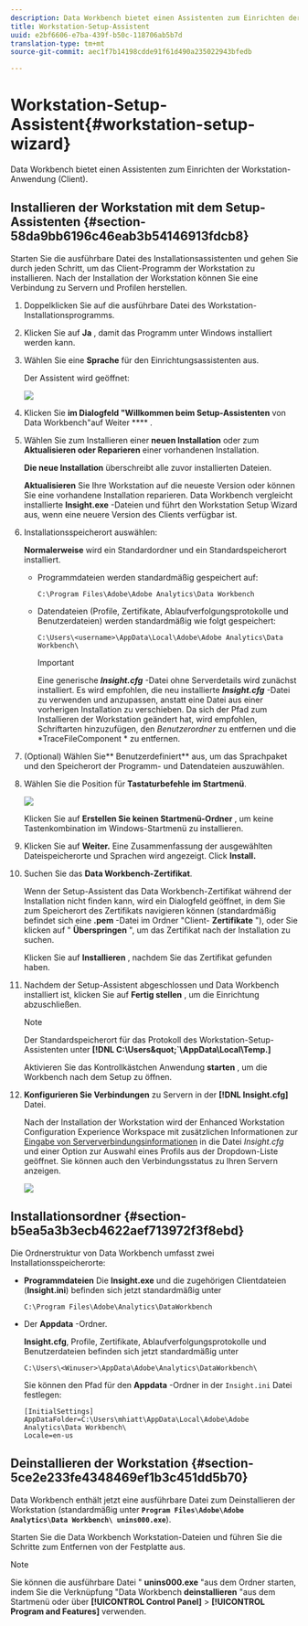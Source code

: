 ```yaml
---
description: Data Workbench bietet einen Assistenten zum Einrichten der Workstation-Anwendung (Client).
title: Workstation-Setup-Assistent
uuid: e2bf6606-e7ba-439f-b50c-118706ab5b7d
translation-type: tm+mt
source-git-commit: aec1f7b14198cdde91f61d490a235022943bfedb

---
```



# Workstation-Setup-Assistent{#workstation-setup-wizard}

Data Workbench bietet einen Assistenten zum Einrichten der Workstation-Anwendung (Client).

## Installieren der Workstation mit dem Setup-Assistenten {#section-58da9bb6196c46eab3b54146913fdcb8}

Starten Sie die ausführbare Datei des Installationsassistenten und gehen Sie durch jeden Schritt, um das Client-Programm der Workstation zu installieren. Nach der Installation der Workstation können Sie eine Verbindung zu Servern und Profilen herstellen.

1. Doppelklicken Sie auf die ausführbare Datei des Workstation-Installationsprogramms.
1. Klicken Sie auf **Ja** , damit das Programm unter Windows installiert werden kann.
1. Wählen Sie eine **Sprache** für den Einrichtungsassistenten aus.

   Der Assistent wird geöffnet:

   ![](assets/6_4_workstation_wizard.png)

1. Klicken Sie **im Dialogfeld &quot;Willkommen beim Setup-Assistenten** von Data Workbench&quot;auf Weiter **** .

1. Wählen Sie zum Installieren einer **neuen Installation** oder zum **Aktualisieren oder Reparieren** einer vorhandenen Installation.

   **Die neue Installation** überschreibt alle zuvor installierten Dateien.

   **Aktualisieren** Sie Ihre Workstation auf die neueste Version oder können Sie eine vorhandene Installation reparieren. Data Workbench vergleicht installierte **Insight.exe** -Dateien und führt den Workstation Setup Wizard aus, wenn eine neuere Version des Clients verfügbar ist.

1. Installationsspeicherort auswählen:

   **Normalerweise** wird ein Standardordner und ein Standardspeicherort installiert.

   * Programmdateien werden standardmäßig gespeichert auf:

      ```
      C:\Program Files\Adobe\Adobe Analytics\Data Workbench
      ```

   * Datendateien (Profile, Zertifikate, Ablaufverfolgungsprotokolle und Benutzerdateien) werden standardmäßig wie folgt gespeichert:

      ```
      C:\Users\<username>\AppData\Local\Adobe\Adobe Analytics\Data Workbench\
      ```

      >[!IMPORTANT]
      >
      >Eine generische ***Insight.cfg*** -Datei ohne Serverdetails wird zunächst installiert. Es wird empfohlen, die neu installierte ***Insight.cfg*** -Datei zu verwenden und anzupassen, anstatt eine Datei aus einer vorherigen Installation zu verschieben. Da sich der Pfad zum Installieren der Workstation geändert hat, wird empfohlen, Schriftarten hinzuzufügen, den *Benutzerordner* zu entfernen und die *TraceFileComponent * zu entfernen.

1. (Optional) Wählen Sie** Benutzerdefiniert** aus, um das Sprachpaket und den Speicherort der Programm- und Datendateien auszuwählen.
1. Wählen Sie die Position für **Tastaturbefehle im Startmenü**.

   ![](assets/6_4_workstation_wizard_folder.png)

   Klicken Sie auf **Erstellen Sie keinen Startmenü-Ordner** , um keine Tastenkombination im Windows-Startmenü zu installieren.

1. Klicken Sie auf **Weiter.** Eine Zusammenfassung der ausgewählten Dateispeicherorte und Sprachen wird angezeigt. Click **Install.**

1. Suchen Sie das **Data Workbench-Zertifikat**.

   Wenn der Setup-Assistent das Data Workbench-Zertifikat während der Installation nicht finden kann, wird ein Dialogfeld geöffnet, in dem Sie zum Speicherort des Zertifikats navigieren können (standardmäßig befindet sich eine **.pem** -Datei im Ordner &quot;Client- **Zertifikate** &quot;), oder Sie klicken auf &quot; **Überspringen** &quot;, um das Zertifikat nach der Installation zu suchen.

   Klicken Sie auf **Installieren** , nachdem Sie das Zertifikat gefunden haben.

1. Nachdem der Setup-Assistent abgeschlossen und Data Workbench installiert ist, klicken Sie auf **Fertig stellen** , um die Einrichtung abzuschließen.

   >[!NOTE]
   >
   >Der Standardspeicherort für das Protokoll des Workstation-Setup-Assistenten unter **[!DNL C:\Users\&quot;<userName>`\AppData\Local\Temp.]**

   Aktivieren Sie das Kontrollkästchen Anwendung **starten** , um die Workbench nach dem Setup zu öffnen.

1. **Konfigurieren Sie Verbindungen** zu Servern in der **[!DNL Insight.cfg]** Datei.

   Nach der Installation der Workstation wird der Enhanced Workstation Configuration Experience Workspace mit zusätzlichen Informationen zur [Eingabe von Serververbindungsinformationen](/help/home/c-get-started/c-insght-config-param.md) in die Datei *Insight.cfg* und einer Option zur Auswahl eines Profils aus der Dropdown-Liste geöffnet. Sie können auch den Verbindungsstatus zu Ihren Servern anzeigen.

   ![](assets/6_4_workstation_install_conf_conn.png)

## Installationsordner {#section-b5ea5a3b3ecb4622aef713972f3f8ebd}

Die Ordnerstruktur von Data Workbench umfasst zwei Installationsspeicherorte:

* **Programmdateien** Die **Insight.exe** und die zugehörigen Clientdateien (**Insight.ini**) befinden sich jetzt standardmäßig unter

   ```
   C:\Program Files\Adobe\Analytics\DataWorkbench
   ```

* Der **Appdata** -Ordner.

   **Insight.cfg**, Profile, Zertifikate, Ablaufverfolgungsprotokolle und Benutzerdateien befinden sich jetzt standardmäßig unter

   ```
   C:\Users\<Winuser>\AppData\Adobe\Analytics\DataWorkbench\ 
   ```

   Sie können den Pfad für den **Appdata** -Ordner in der `Insight.ini` Datei festlegen:

   ```
   [InitialSettings] 
   AppDataFolder=C:\Users\mhiatt\AppData\Local\Adobe\Adobe Analytics\Data Workbench\ 
   Locale=en-us
   ```

## Deinstallieren der Workstation {#section-5ce2e233fe4348469ef1b3c451dd5b70}

Data Workbench enthält jetzt eine ausführbare Datei zum Deinstallieren der Workstation (standardmäßig unter **`Program Files\Adobe\Adobe Analytics\Data Workbench\ unins000.exe`**).

Starten Sie die Data Workbench Workstation-Dateien und führen Sie die Schritte zum Entfernen von der Festplatte aus.

>[!NOTE]
>
>Sie können die ausführbare Datei &quot; **unins000.exe** &quot;aus dem Ordner starten, indem Sie die Verknüpfung &quot;Data Workbench **deinstallieren** &quot;aus dem Startmenü oder über **[!UICONTROL Control Panel]** > **[!UICONTROL Program and Features]** verwenden.
